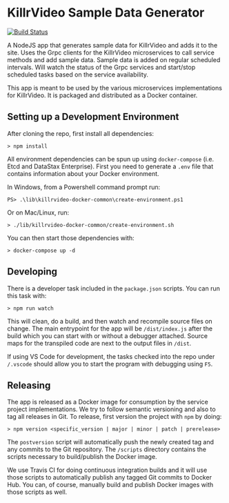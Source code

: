 # KillrVideo Sample Data Generator

[![Build Status](https://travis-ci.org/KillrVideo/killrvideo-generator.svg?branch=master)](https://travis-ci.org/KillrVideo/killrvideo-generator)

A NodeJS app that generates sample data for KillrVideo and adds it to the site. Uses the Grpc
clients for the KillrVideo microservices to call service methods and add sample data. Sample
data is added on regular scheduled intervals. Will watch the status of the Grpc services and
start/stop scheduled tasks based on the service availability.

This app is meant to be used by the various microservices implementations for KillrVideo. It
is packaged and distributed as a Docker container.


## Setting up a Development Environment

After cloning the repo, first install all dependencies:
```
> npm install
```
All environment dependencies can be spun up using `docker-compose` (i.e. Etcd and DataStax
Enterprise). First you need to generate a `.env` file that contains information about your
Docker environment.

In Windows, from a Powershell command prompt run:
```
PS> .\lib\killrvideo-docker-common\create-environment.ps1
```
Or on Mac/Linux, run:
```
> ./lib/killrvideo-docker-common/create-environment.sh
```
You can then start those dependencies with:
```
> docker-compose up -d
```

## Developing

There is a developer task included in the `package.json` scripts. You can run this task with:
```
> npm run watch
```
This will clean, do a build, and then watch and recompile source files on change. The main
entrypoint for the app will be `/dist/index.js` after the build which you can start with or
without a debugger attached. Source maps for the transpiled code are next to the output files
in `/dist`.

If using VS Code for development, the tasks checked into the repo under `/.vscode` should 
allow you to start the program with debugging using `F5`.

## Releasing

The app is released as a Docker image for consumption by the service project implementations.
We try to follow semantic versioning and also to tag all releases in Git. To release, first
version the project with `npm` by doing:
```
> npm version <specific_version | major | minor | patch | prerelease>
```
The `postversion` script will automatically push the newly created tag and any commits to the
Git repository. The `/scripts` directory contains the scripts necessary to build/publish the
Docker image. 

We use Travis CI for doing continuous integration builds and it will use those scripts to 
automatically publish any tagged Git commits to Docker Hub. You can, of course, manually
build and publish Docker images with those scripts as well.
